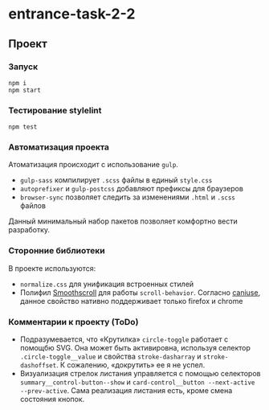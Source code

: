 # entrance-task-2-2

##  Проект
### Запуск
```
npm i
npm start
```

### Тестирование stylelint
```
npm test
```

### Автоматизация проекта

Атоматизация происходит с использование `gulp`.
+ `gulp-sass` компилирует `.scss` файлы в единый `style.css`
+ `autoprefixer` и `gulp-postcss` добавляют префиксы для браузеров
+ `browser-sync` позволяет следить за изменениями
 `.html` и `.scss` файлов
 
 Данный минимальный набор пакетов позволяет комфортно вести разработку.
 
###  Сторонние библиотеки
В проекте используются:
+  `normalize.css` для унификация встроенных стилей
+ Полифил [Smoothscroll](https://github.com/iamdustan/smoothscroll) для работы `scroll-behavior`. 
Согласно [caniuse](https://caniuse.com/#search=scroll-behavior), данное свойство нативно поддерживает только firefox и chrome
   

### Комментарии к проекту (ToDo)
+ Подразумевается, что «Крутилка» `circle-toggle` работает с помощбю SVG. Она может быть активировна, 
используя селектор `.circle-toggle__value` и свойства
`stroke-dasharray` и `stroke-dashoffset`. К сожалению, «докрутить» ее я не успел.
+ Визуализация стрелок листания управляется с помощью селекторов
`summary__control-button--show` и `card-control__button --next-active --prev-active`.
Сама реализация листания есть, кроме смена состояния кнопок.
